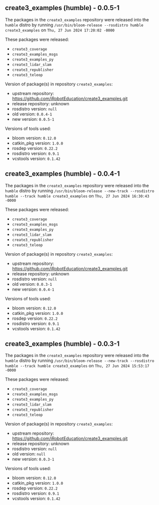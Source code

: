 ## create3_examples (humble) - 0.0.5-1

The packages in the `create3_examples` repository were released into the `humble` distro by running `/usr/bin/bloom-release --rosdistro humble create3_examples` on `Thu, 27 Jun 2024 17:20:02 -0000`

These packages were released:
- `create3_coverage`
- `create3_examples_msgs`
- `create3_examples_py`
- `create3_lidar_slam`
- `create3_republisher`
- `create3_teleop`

Version of package(s) in repository `create3_examples`:

- upstream repository: https://github.com/iRobotEducation/create3_examples.git
- release repository: unknown
- rosdistro version: `null`
- old version: `0.0.4-1`
- new version: `0.0.5-1`

Versions of tools used:

- bloom version: `0.12.0`
- catkin_pkg version: `1.0.0`
- rosdep version: `0.22.2`
- rosdistro version: `0.9.1`
- vcstools version: `0.1.42`


## create3_examples (humble) - 0.0.4-1

The packages in the `create3_examples` repository were released into the `humble` distro by running `/usr/bin/bloom-release --new-track --rosdistro humble --track humble create3_examples` on `Thu, 27 Jun 2024 16:30:43 -0000`

These packages were released:
- `create3_coverage`
- `create3_examples_msgs`
- `create3_examples_py`
- `create3_lidar_slam`
- `create3_republisher`
- `create3_teleop`

Version of package(s) in repository `create3_examples`:

- upstream repository: https://github.com/iRobotEducation/create3_examples.git
- release repository: unknown
- rosdistro version: `null`
- old version: `0.0.3-1`
- new version: `0.0.4-1`

Versions of tools used:

- bloom version: `0.12.0`
- catkin_pkg version: `1.0.0`
- rosdep version: `0.22.2`
- rosdistro version: `0.9.1`
- vcstools version: `0.1.42`


## create3_examples (humble) - 0.0.3-1

The packages in the `create3_examples` repository were released into the `humble` distro by running `/usr/bin/bloom-release --new-track --rosdistro humble --track humble create3_examples` on `Thu, 27 Jun 2024 15:53:17 -0000`

These packages were released:
- `create3_coverage`
- `create3_examples_msgs`
- `create3_examples_py`
- `create3_lidar_slam`
- `create3_republisher`
- `create3_teleop`

Version of package(s) in repository `create3_examples`:

- upstream repository: https://github.com/iRobotEducation/create3_examples.git
- release repository: unknown
- rosdistro version: `null`
- old version: `null`
- new version: `0.0.3-1`

Versions of tools used:

- bloom version: `0.12.0`
- catkin_pkg version: `1.0.0`
- rosdep version: `0.22.2`
- rosdistro version: `0.9.1`
- vcstools version: `0.1.42`


